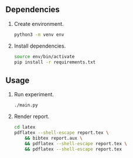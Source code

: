 ## Dependencies

1.  Create environment.

    ```bash
    python3 -m venv env
    ```

2.  Install dependencies.

    ```bash
    source env/bin/activate
    pip install -r requirements.txt
    ```

## Usage

1.  Run experiment.

    ```bash
    ./main.py
    ```

2.  Render report.

    ```bash
    cd latex
    pdflatex --shell-escape report.tex \
        && bibtex report.aux \
        && pdflatex --shell-escape report.tex \
        && pdflatex --shell-escape report.tex
    ```
